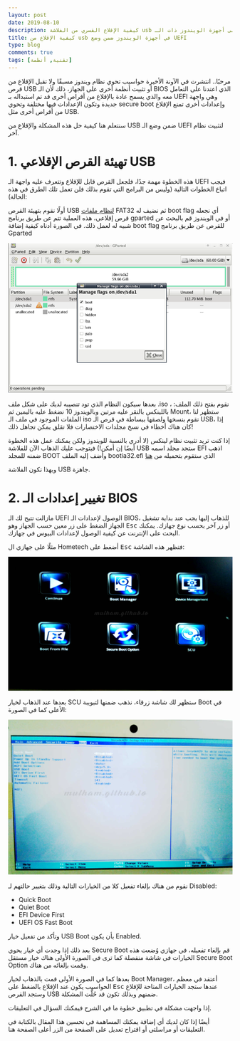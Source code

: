 ```yaml
---
layout: post
date: 2019-08-10
description: كيفية الإقلاع القسري من الفلاشة usb لتثبيت أنظمة أخرى على أجهزة الويندوز ذات الـ UEFI بدلا عن الـ BIOS
title: كيفية الإقلاع من usb في أجهزة الويندوز ضمن وضع UEFI
type: blog
comments: true
tags: [تقنية, أنظمة]
---
```


مرحبًا..
انتشرت في الآونة الأخيرة حواسيب تحوي نظام ويندوز مسبقًا ولا تقبل الإقلاع من قرص USB أو تثبيت أنظمة أخرى على الجهاز، ذلك ﻷن الـ BIOS الذي اعتدنا على التعامل معه والذي يسمح عادة بالإقلاع من أقراص أخرى قد تم استبداله بـ UEFI وهي واجهة جديدة وتكون الإعدادات فيها مختلفة وتحوي secure boot وإعدادات أخرى تمنع الإقلاع من أقراص أخرى مثل USB.

سنتعلم هنا كيفية حل هذه المشكلة والإقلاع من USB ضمن وضع الـ UEFI لتثبيت نظام آخر.

# 1. تهيئة القرص الإقلاعي USB

هذه الخطوة مهمة جدًا، فلجعل القرص قابل للإقلاع وتتعرف عليه واجهة الـ UEFI فيجب اتباع الخطوات التالية (وليس من البرامج التي تقوم بذلك فلن تعمل تلك الطرق في هذه الحالة):

أولًا نقوم بتهيئة القرص USB [لنظام ملفات](https://mulham.github.io/File-Systems/) FAT32 ثم نضيف له boot flag أي نجعله قرص إقلاعي، هذه العملية تتم عن طريق برنامج gparted أو في الويندوز قم بالبحث عن شبيه له لعمل ذلك. في الصورة أدناه كيفية إضافة boot flag للقرص عن طريق برنامج Gparted

![add boot flag](/assets/boot-flag.png)

بعدها سيكون النظام الذي تود تنصيبه لديك على شكل ملف .iso ، نقوم بفتح ذلك الملف: باللينكس بالنقر عليه مرتين وبالويندوز 10 نضغط عليه باليمين ثم Mount، ستظهر لنا الملفات الموجود في ملف الـ iso نقوم بنسخها ولصقها ببساطة في قرص الـ USB، إذا كان هناك أخطاء في نسخ مجلدات الاختصارات فلا تقلق يمكن تجاهل ذلك!

إذا كنت تريد تثبيت نظام لينكس (لا أدري بالنسبة للويندوز ولكن يمكنك عمل هذه الخطوة أيضًا إن أمكن!) فيتوجب عليك الذهاب الآن للفلاشة USB ستجد مجلد اسمه EFI اذهب ضمنه للمجلد BOOT وأضف إليه الملف bootia32.efi الذي ستقوم بتحميله من [هنا](https://github.com/hirotakaster/baytail-bootia32.efi)

وبهذا تكون الفلاشة USB جاهزة.


# 2. تغيير إعدادات الـ BIOS

مازالت تتيح لك الـ UEFI الوصول لإعدادات الـ BIOS، للذهاب إليها يجب عند بداية تشغيل الجهاز الضغط على زر معين حسب الجهاز وهو <kbd>Esc</kbd> أو زر آخر بحسب نوع جهازك. يمكنك البحث على الإنترنت عن كيفية الوصول لإعدادات البيوس في جهازك.

مثلًا على جهازي ال Hometech أضغط على <kbd>Esc</kbd> فتظهر هذه الشاشة:

![uefi Hometech](/assets/uefi1.jpg)

بعدها عند الذهاب لخيار SCU ستظهر لك شاشة زرقاء، نذهب ضمنها لتبويبة Boot في الأعلى كما في الصورة:

![إعدادات بيوس لتفعيل الإقلاع من الفلاشة usb](/assets/uefi2.jpg)

نقوم من هناك بإلغاء تفعيل كلا من الخيارات التالية وذلك بتغيير حالتهم لـ Disabled:

* Quick Boot
* Quiet Boot
* EFI Device First
* UEFI OS Fast Boot

وتأكد من تفعيل خيار USB Boot بأن يكون Enabled.

بعد ذلك إذا وجدت أي خيار يحوي Secure Boot قم بإلغاء تفعيله، في جهازي وُضعت هذه الخيارات في شاشة منفصلة كما ترى في الصورة الأولى هناك خيار مستقل Secure Boot Option وقمت بإلغائه من هناك.

بعدها كما في الصورة الأولى قمت بالذهاب لخيار Boot Manager، أعتقد في معظم الحواسيب يكون عند الإقلاع بالضغط على <kbd>Esc</kbd> عندها ستجد الخيارات المتاحة للإقلاع وستجد القرص USB ضمنهم وبذلك تكون قد حُلَّت المشكلة.

إذا واجهت مشكلة في تطبيق خطوة ما في الشرح فيمكنك السؤال في التعليقات.

أيضًا إذا كان لديك أي إضافة يمكنك المساهمة في تحسين هذا المقال بالكتابة في التعليقات أو مراسلتي أو اقتراح تعديل على الصفحة من الزر أعلى الصفحة هنا.



